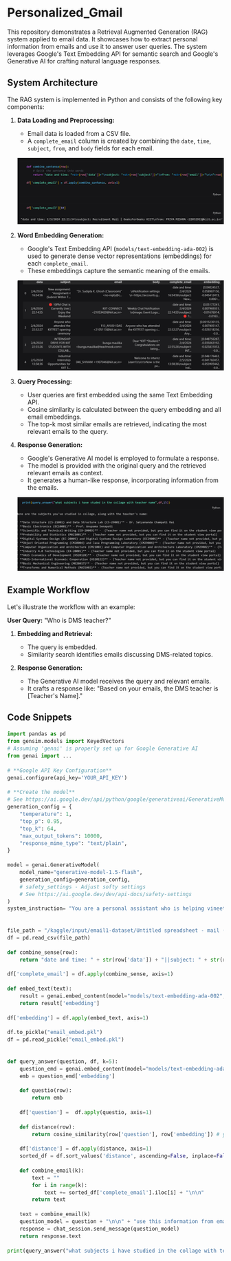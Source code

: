 # Personalized_Gmail
This repository demonstrates a Retrieval Augmented Generation (RAG) system applied to email data. It showcases how to extract personal information from emails and use it to answer user queries. The system leverages Google's Text Embedding API for semantic search and Google's Generative AI for crafting natural language responses.

## System Architecture

The RAG system is implemented in Python and consists of the following key components:

1. **Data Loading and Preprocessing:**
   - Email data is loaded from a CSV file.
   - A `complete_email` column is created by combining the `date`, `time`, `subject`, `from`, and `body` fields for each email.

    ![Data Loading and Preprocessing](./img/image1.png)

2. **Word Embedding Generation:**
   - Google's Text Embedding API (`models/text-embedding-ada-002`) is used to generate dense vector representations (embeddings) for each `complete_email`.
   - These embeddings capture the semantic meaning of the emails.

    ![Word Embedding Generation](./img/image2.png)

3. **Query Processing:**
   - User queries are first embedded using the same Text Embedding API.
   - Cosine similarity is calculated between the query embedding and all email embeddings.
   - The top-k most similar emails are retrieved, indicating the most relevant emails to the query.

4. **Response Generation:**
   - Google's Generative AI model is employed to formulate a response.
   - The model is provided with the original query and the retrieved relevant emails as context.
   - It generates a human-like response, incorporating information from the emails.

    ![Response Generation](./img/image3.png)

## Example Workflow

Let's illustrate the workflow with an example:

**User Query:** "Who is DMS teacher?"

1. **Embedding and Retrieval:**
   - The query is embedded.
   - Similarity search identifies emails discussing DMS-related topics.

2. **Response Generation:**
   - The Generative AI model receives the query and relevant emails.
   - It crafts a response like: "Based on your emails, the DMS teacher is [Teacher's Name]."

## Code Snippets

```python
import pandas as pd
from gensim.models import KeyedVectors
# Assuming 'genai' is properly set up for Google Generative AI
from genai import ... 

# **Google API Key Configuration** 
genai.configure(api_key='YOUR_API_KEY')

# **Create the model**
# See https://ai.google.dev/api/python/google/generativeai/GenerativeModel
generation_config = {
    "temperature": 1,
    "top_p": 0.95,
    "top_k": 64,
    "max_output_tokens": 10000,
    "response_mime_type": "text/plain",
}

model = genai.GenerativeModel(
    model_name="generative-model-1.5-flash", 
    generation_config=generation_config,
    # safety_settings - Adjust softy settings 
    # See https://ai.google.dev/dev/api-docs/safety-settings 
)
system_instruction= "You are a personal assistant who is helping vineet to respond to question based on the emails"


file_path = "/kaggle/input/email1-dataset/Untitled spreadsheet - mail (1).csv"
df = pd.read_csv(file_path)

def combine_sense(row):
    return "date and time: " + str(row['data']) + "||subject: " + str(row['subject']) + "||from: " + str(row['email']) + "||\n" + str(row['body'])

df['complete_email'] = df.apply(combine_sense, axis=1)

def embed_text(text):
    result = genai.embed_content(model="models/text-embedding-ada-002", content=text)
    return result['embedding']

df['embedding'] = df.apply(embed_text, axis=1)

df.to_pickle("email_embed.pkl")
df = pd.read_pickle("email_embed.pkl")


def query_answer(question, df, k=5):
    question_emd = genai.embed_content(model="models/text-embedding-ada-002", content=question)
    emb = question_emd['embedding']

    def questio(row):
        return emb

    df['question'] =  df.apply(questio, axis=1)

    def distance(row):
        return cosine_similarity(row['question'], row['embedding']) # you need to define or import cosine_similarity 

    df['distance'] = df.apply(distance, axis=1)
    sorted_df = df.sort_values('distance', ascending=False, inplace=False)

    def combine_email(k):
        text = ""
        for i in range(k):
            text += sorted_df['complete_email'].iloc[i] + "\n\n"
        return text

    text = combine_email(k)
    question_model = question + "\n\n" + "use this information from email as context to answer the question" + "comp"
    response = chat_session.send_message(question_model)
    return response.text

print(query_answer("what subjects i have studied in the collage with teacher name", df, 15))
